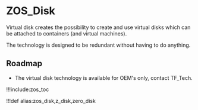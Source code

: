# ZOS_Disk

Virtual disk creates the possibility to create and use virtual disks which can be attached to containers (and virtual machines).  

The technology is designed to be redundant without having to do anything.

## Roadmap

- The virtual disk technology is  available for OEM's only, contact TF_Tech.

!!!include:zos_toc

!!!def alias:zos_disk,z_disk,zero_disk